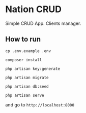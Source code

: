 # Nation CRUD

Simple CRUD App. Clients manager.

## How to run

`cp .env.example .env`

`composer install`

`php artisan key:generate`

`php artisan migrate`

`php artisan db:seed`

`php artisan serve`

and go to `http://localhost:8000`
